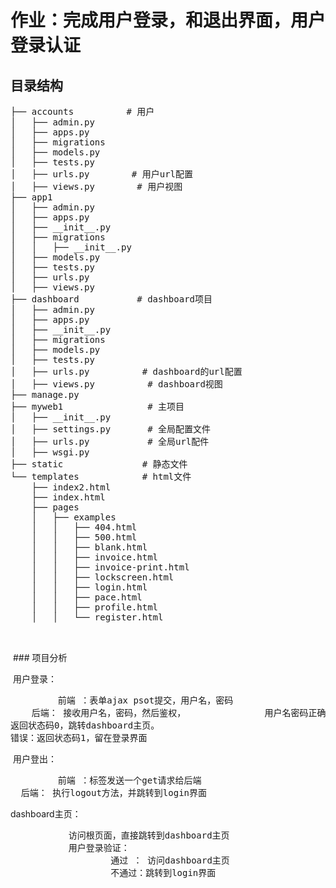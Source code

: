 # 作业：完成用户登录，和退出界面，用户登录认证


## 目录结构
<pre>
├── accounts          # 用户
│   ├── admin.py
│   ├── apps.py
│   ├── migrations
│   ├── models.py
│   ├── tests.py
│   ├── urls.py        # 用户url配置
│   ├── views.py        # 用户视图
├── app1
│   ├── admin.py
│   ├── apps.py
│   ├── __init__.py
│   ├── migrations
│   │   ├── __init__.py
│   ├── models.py
│   ├── tests.py
│   ├── urls.py        
│   ├── views.py
├── dashboard           # dashboard项目
│   ├── admin.py
│   ├── apps.py
│   ├── __init__.py
│   ├── migrations
│   ├── models.py
│   ├── tests.py
│   ├── urls.py          # dashboard的url配置
│   ├── views.py          # dashboard视图
├── manage.py
├── myweb1                # 主项目
│   ├── __init__.py
│   ├── settings.py       # 全局配置文件
│   ├── urls.py           # 全局url配件
│   ├── wsgi.py
├── static               # 静态文件
└── templates            # html文件
    ├── index2.html
    ├── index.html
    ├── pages
    │   ├── examples
    │   │   ├── 404.html
    │   │   ├── 500.html
    │   │   ├── blank.html
    │   │   ├── invoice.html
    │   │   ├── invoice-print.html
    │   │   ├── lockscreen.html
    │   │   ├── login.html
    │   │   ├── pace.html
    │   │   ├── profile.html
    │   │   └── register.html
    
  </pre>
  
  
  ### 项目分析
  
  用户登录：
  <pre>
         前端 ：表单ajax psot提交，用户名，密码
         后端： 接收用户名，密码，然后鉴权，
               用户名密码正确： 返回状态码0，跳转dashboard主页。
               错误：返回状态码1，留在登录界面
  </pre>
  
  用户登出：
  <pre>
         前端 ：<a>标签发送一个get请求给后端
         后端： 执行logout方法，并跳转到login界面
 </pre>
 
 dashboard主页：
 <pre>
           访问根页面，直接跳转到dashboard主页
           用户登录验证：
                   通过 ： 访问dashboard主页
                   不通过：跳转到login界面
 </pre>
